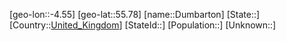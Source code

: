 ﻿---
location: [55.78,-4.55]
type: City
tags:
- geo/City


SpocWebEntityId: 29908
isDeleted: false
confidential: public

---
[geo-lon::-4.55]
[geo-lat::55.78]
[name::Dumbarton]
[State::]
[Country::[United_Kingdom](geo/Continent/Europe/United_Kingdom.md)]
[StateId::]
[Population::]
[Unknown::]


